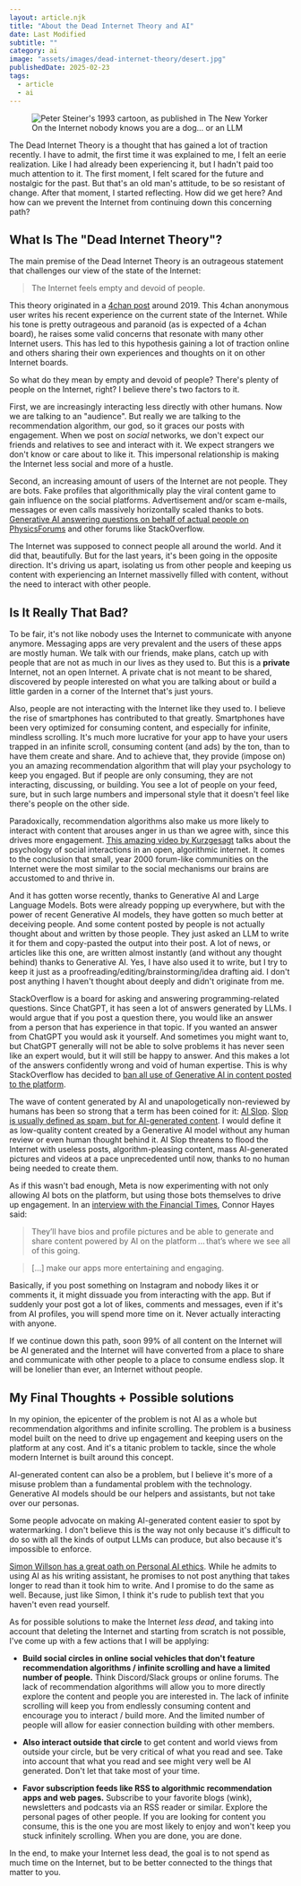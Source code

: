 ```yaml
---
layout: article.njk
title: "About the Dead Internet Theory and AI"
date: Last Modified
subtitle: ""
category: ai
image: "assets/images/dead-internet-theory/desert.jpg"
publishedDate: 2025-02-23
tags:
  - article
  - ai
---
```


<figure>
<img style="aspect-ratio: 897/467" alt="Peter Steiner's 1993 cartoon, as published in The New Yorker" src="assets/images/dead-internet-theory/Internet-dog.jpg" />
<figcaption>On the Internet nobody knows you are a dog... or an LLM</figcaption>
</figure>

The Dead Internet Theory is a thought that has gained a lot of traction recently. I have to admit, the first time it was explained to me, I felt an eerie realization. Like I had already been experiencing it, but I hadn't paid too much attention to it. The first moment, I felt scared for the future and nostalgic for the past. But that's an old man's attitude, to be so resistant of change. After that moment, I started reflecting. How did we get here? And how can we prevent the Internet from continuing down this concerning path?

## What Is The "Dead Internet Theory"?
The main premise of the Dead Internet Theory is an outrageous statement that challenges our view of the state of the Internet:

> The Internet feels empty and devoid of people.

This theory originated in a [4chan post](https://i.4pcdn.org/x/1587947548944.png) around 2019. This 4chan anonymous user writes his recent experience on the current state of the Internet. While his tone is pretty outrageous and paranoid (as is expected of a 4chan board), he raises some valid concerns that resonate with many other Internet users. This has led to this hypothesis gaining a lot of traction online and others sharing their own experiences and thoughts on it on other Internet boards.

So what do they mean by empty and devoid of people? There's plenty of people on the Internet, right? I believe there's two factors to it.

First, we are increasingly interacting less directly with other humans. Now we are talking to an "audience". But really we are talking to the recommendation algorithm, our god, so it graces our posts with engagement. When we post on *social* networks, we don't expect our friends and relatives to see and interact with it. We expect strangers we don't know or care about to like it. This impersonal relationship is making the Internet less social and more of a hustle.

Second, an increasing amount of users of the Internet are not people. They are bots. Fake profiles that algorithmically play the viral content game to gain influence on the social platforms. Advertisement and/or scam e-mails, messages or even calls massively horizontally scaled thanks to bots. [Generative AI answering questions on behalf of actual people on PhysicsForums](https://hallofdreams.org/posts/physicsforums/) and other forums like StackOverflow.

The Internet was supposed to connect people all around the world. And it did that, beautifully. But for the last years, it's been going in the opposite direction. It's driving us apart, isolating us from other people and keeping us content with experiencing an Internet massivelly filled with content, without the need to interact with other people.

## Is It Really That Bad?

To be fair, it's not like nobody uses the Internet to communicate with anyone anymore. Messaging apps are very prevalent and the users of these apps are mostly human. We talk with our friends, make plans, catch up with people that are not as much in our lives as they used to. But this is a **private** Internet, not an open Internet. A private chat is not meant to be shared, discovered by people interested on what you are talking about or build a little garden in a corner of the Internet that's just yours.

Also, people are not interacting with the Internet like they used to. I believe the rise of smartphones has contributed to that greatly. Smartphones have been very optimized for consuming content, and especially for infinite, mindless scrolling. It's much more lucrative for your app to have your users trapped in an infinite scroll, consuming content (and ads) by the ton, than to have them create and share. And to achieve that, they provide (impose on) you an amazing recommendation algorithm that will play your psychology to keep you engaged. But if people are only consuming, they are not interacting, discussing, or building. You see a lot of people on your feed, sure, but in such large numbers and impersonal style that it doesn't feel like there's people on the other side.

Paradoxically, recommendation algorithms also make us more likely to interact with content that arouses anger in us than we agree with, since this drives more engagement. [This amazing video by Kurzgesagt](https://www.youtube.com/watch?v=fuFlMtZmvY0) talks about the psychology of social interactions in an open, algorithmic internet. It comes to the conclusion that small, year 2000 forum-like communities on the Internet were the most similar to the social mechanisms our brains are accustomed to and thrive in.

And it has gotten worse recently, thanks to Generative AI and Large Language Models. Bots were already popping up everywhere, but with the power of recent Generative AI models, they have gotten so much better at deceiving people. And some content posted by people is not actually thought about and written by those people. They just asked an LLM to write it for them and copy-pasted the output into their post. A lot of news, or articles like this one, are written almost instantly (and without any thought behind) thanks to Generative AI. Yes, I have also used it to write, but I try to keep it just as a proofreading/editing/brainstorming/idea drafting aid. I don't post anything I haven't thought about deeply and didn't originate from me. 

StackOverflow is a board for asking and answering programming-related questions. Since ChatGPT, it has seen a lot of answers generated by LLMs. I would argue that if you post a question there, you would like an answer from a person that has experience in that topic. If you wanted an answer from ChatGPT you would ask it yourself. And sometimes you might want to, but ChatGPT generally will not be able to solve problems it has never seen like an expert would, but it will still be happy to answer. And this makes a lot of the answers confidently wrong and void of human expertise. This is why StackOverflow has decided to [ban all use of Generative AI in content posted to the platform](https://meta.stackoverflow.com/questions/421831/policy-generative-ai-e-g-chatgpt-is-banned).

The wave of content generated by AI and unapologetically non-reviewed by humans has been so strong that a term has been coined for it: [AI Slop](https://x.com/deepfates/status/1787472784106639418). [Slop is usually defined as spam, but for AI-generated content](https://benjamincongdon.me/blog/2025/01/25/AI-Slop-Suspicion-and-Writing-Back/). I would define it as low-quality content created by a Generative AI model without any human review or even human thought behind it. AI Slop threatens to flood the Internet with useless posts, algorithm-pleasing content, mass AI-generated pictures and videos at a pace unprecedented until now, thanks to no human being needed to create them.

As if this wasn't bad enough, Meta is now experimenting with not only allowing AI bots on the platform, but using those bots themselves to drive up engagement. In an [interview with the Financial Times](https://www.ft.com/content/91183cbb-50f9-464a-9d2e-96063825bfcf), Connor Hayes said:

> They’ll have bios and profile pictures and be able to generate and share content powered by AI on the platform ... that’s where we see all of this going.

> [...] make our apps more entertaining and engaging.

Basically, if you post something on Instagram and nobody likes it or comments it, it might dissuade you from interacting with the app. But if suddenly your post got a lot of likes, comments and messages, even if it's from AI profiles, you will spend more time on it. Never actually interacting with anyone.

If we continue down this path, soon 99% of all content on the Internet will be AI generated and the Internet will have converted from a place to share and communicate with other people to a place to consume endless slop. It will be lonelier than ever, an Internet without people.

## My Final Thoughts + Possible solutions

In my opinion, the epicenter of the problem is not AI as a whole but recommendation algorithms and infinite scrolling. The problem is a business model built on the need to drive up engagement and keeping users on the platform at any cost. And it's a titanic problem to tackle, since the whole modern Internet is built around this concept.

AI-generated content can also be a problem, but I believe it's more of a misuse problem than a fundamental problem with the technology. Generative AI models should be our helpers and assistants, but not take over our personas.

Some people advocate on making AI-generated content easier to spot by watermarking. I don't believe this is the way not only because it's difficult to do so with all the kinds of output LLMs can produce, but also because it's impossible to enforce.

[Simon Willson has a great oath on Personal AI ethics](https://simonwillison.net/2023/Aug/27/wordcamp-llms/#personal-ai-ethics). While he admits to using AI as his writing assistant, he promises to not post anything that takes longer to read than it took him to write. And I promise to do the same as well. Because, just like Simon, I think it's rude to publish text that you haven't even read yourself.

As for possible solutions to make the Internet *less dead*, and taking into account that deleting the Internet and starting from scratch is not possible, I've come up with a few actions that I will be applying:

- **Build social circles in online social vehicles that don't feature recommendation algorithms / infinite scrolling and have a limited number of people.** Think Discord/Slack groups or online forums. The lack of recommendation algorithms will allow you to more directly explore the content and people you are interested in. The lack of infinite scrolling will keep you from endlessly consuming content and encourage you to interact / build more. And the limited number of people will allow for easier connection building with other members.

- **Also interact outside that circle** to get content and world views from outside your circle, but be very critical of what you read and see. Take into account that what you read and see might very well be AI generated. Don't let that take most of your time.

- **Favor subscription feeds like RSS to algorithmic recommendation apps and web pages.** Subscribe to your favorite blogs (wink), newsletters and podcasts via an RSS reader or similar. Explore the personal pages of other people. If you are looking for content you consume, this is the one you are most likely to enjoy and won't keep you stuck infinitely scrolling. When you are done, you are done.

In the end, to make your Internet less dead, the goal is to not spend as much time on the Internet, but to be better connected to the things that matter to you.